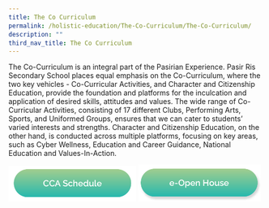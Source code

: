 ```yaml
---
title: The Co Curriculum
permalink: /holistic-education/The-Co-Curriculum/The-Co-Curriculum/
description: ""
third_nav_title: The Co Curriculum
---
```

The Co-Curriculum is an integral part of the Pasirian Experience. Pasir Ris Secondary School places equal emphasis on the Co-Curriculum, where the two key vehicles - Co-Curricular Activities, and Character and Citizenship Education, provide the foundation and platforms for the inculcation and application of desired skills, attitudes and values. The wide range of Co-Curricular Activities, consisting of 17 different Clubs, Performing Arts, Sports, and Uniformed Groups, ensures that we can cater to students’ varied interests and strengths. Character and Citizenship Education, on the other hand, is conducted across multiple platforms, focusing on key areas, such as Cyber Wellness, Education and Career Guidance, National Education and Values-In-Action.

<a href="docs.google.com/spreadsheets/d/1TRMnih\_yiTWHQEveWFLJNL0\_E0wgkmU3/edit#gid\=1377928689"><img src="/images/Button/ccaschedule.png" style="width:50%"></a> 
<a href="/e-open-house/e-Open-House/"><img src="/images/Button/eopenhouse.png" style="width:48%"></a>

